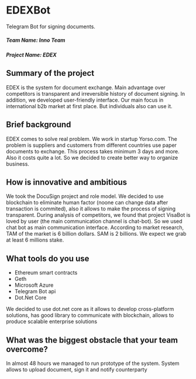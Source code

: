 # EDEXBot
Telegram Bot for signing documents.

##### Team Name: Inno Team
##### Project Name: EDEX


## Summary of the project
EDEX is the system for document exchange. Main advantage over competitors is transparent and irreversible history of document signing. 
In addition, we developed user-friendly interface. 
Our main focus in international b2b market at first place. But individuals also can use it.


## Brief background
EDEX comes to solve real problem. We work in startup Yorso.com. The problem is suppliers and customers from different countries use paper documents to exchange. This process takes minimum 3 days and more. Also it costs quite a lot. So we decided to create better way to organize business.


## How is innovative and ambitious
We took the DocuSign project and role model. We decided to use blockchain to eliminate human factor (noone can change data after transaction is commited), also it allows to make the process of signing transparent. During analysis of competitors, we found that project VisaBot is loved by user (the main communication channel is chat-bot). So we used chat bot as main communication interface.
According to market research, TAM of the market is 6 billion dollars. SAM is 2 billions. We expect we grab at least 6 millions stake.


## What tools do you use
* Ethereum smart contracts
* Geth
* Microsoft Azure
* Telegram Bot api
* Dot.Net Core

We decided to use dot.net core as it allows to develop cross-platform solutions, has good library to communicate with blockchain, allows to produce scalable enterprise solutions


## What was the biggest obstacle that your team overcome?
In almost 48 hours we managed to run prototype of the system. System allows to upload document, sign it and notify counterparty
